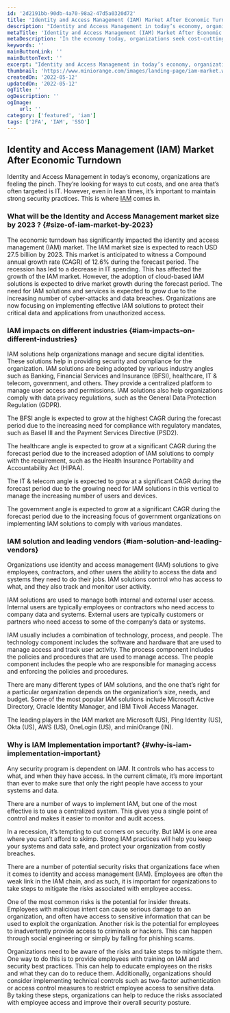 ```yaml
---
id: '2d2191bb-90db-4a70-98a2-47d5a0320d72'
title: 'Identity and Access Management (IAM) Market After Economic Turndown'
description: "Identity and Access Management in today’s economy, organizations are feeling the pinch. They’re looking for ways to cut costs, and one area that’s often targeted is IT. However, even in lean times, it’s important to maintain strong security practices. This is where IAM comes in."
metaTitle: 'Identity and Access Management (IAM) Market After Economic Turndown'
metaDescription: 'In the economy today, organizations seek cost-cutting without compromising security. Explore the role of IAM in maintaining strong security practices.'
keywords: ''
mainButtonLink: ''
mainButtonText: ''
excerpt: "Identity and Access Management in today’s economy, organizations are feeling the pinch. They’re looking for ways to cut costs, and one area that’s often targeted is IT. However, even in lean times, it’s important to maintain strong security practices. This is where IAM comes in."
thumbnail: 'https://www.miniorange.com/images/landing-page/iam-market.webp'
createdOn: '2022-05-12'
updatedOn: '2022-05-12'
ogTitle: ''
ogDescription: ''
ogImage:
    url: ''
category: ['featured', 'iam']
tags: ['2FA', 'IAM', 'SSO']
---
```


## Identity and Access Management (IAM) Market After Economic Turndown

Identity and Access Management in today’s economy, organizations are feeling the pinch. They’re looking for ways to cut costs, and one area that’s often targeted is IT. However, even in lean times, it’s important to maintain strong security practices. This is where [IAM](https://www.miniorange.com/workforce-identity) comes in.

### What will be the Identity and Access Management market size by 2023 ? {#size-of-iam-market-by-2023}

The economic turndown has significantly impacted the identity and access management (IAM) market. The IAM market size is expected to reach USD 27.5 billion by 2023. This market is anticipated to witness a Compound annual growth rate (CAGR) of 12.6% during the forecast period. The recession has led to a decrease in IT spending. This has affected the growth of the IAM market. However, the adoption of cloud-based IAM solutions is expected to drive market growth during the forecast period. The need for IAM solutions and services is expected to grow due to the increasing number of cyber-attacks and data breaches. Organizations are now focusing on implementing effective IAM solutions to protect their critical data and applications from unauthorized access.

### IAM impacts on different industries {#iam-impacts-on-different-industries}

IAM solutions help organizations manage and secure digital identities. These solutions help in providing security and compliance for the organization. IAM solutions are being adopted by various industry angles such as Banking, Financial Services and Insurance (BFSI), healthcare, IT & telecom, government, and others. They provide a centralized platform to manage user access and permissions. IAM solutions also help organizations comply with data privacy regulations, such as the General Data Protection Regulation (GDPR).

The BFSI angle is expected to grow at the highest CAGR during the forecast period due to the increasing need for compliance with regulatory mandates, such as Basel III and the Payment Services Directive (PSD2).

The healthcare angle is expected to grow at a significant CAGR during the forecast period due to the increased adoption of IAM solutions to comply with the requirement, such as the Health Insurance Portability and Accountability Act (HIPAA).

The IT & telecom angle is expected to grow at a significant CAGR during the forecast period due to the growing need for IAM solutions in this vertical to manage the increasing number of users and devices.

The government angle is expected to grow at a significant CAGR during the forecast period due to the increasing focus of government organizations on implementing IAM solutions to comply with various mandates.

### IAM solution and leading vendors {#iam-solution-and-leading-vendors}

Organizations use identity and access management (IAM) solutions to give employees, contractors, and other users the ability to access the data and systems they need to do their jobs. IAM solutions control who has access to what, and they also track and monitor user activity.

IAM solutions are used to manage both internal and external user access. Internal users are typically employees or contractors who need access to company data and systems. External users are typically customers or partners who need access to some of the company’s data or systems.

IAM usually includes a combination of technology, process, and people. The technology component includes the software and hardware that are used to manage access and track user activity. The process component includes the policies and procedures that are used to manage access. The people component includes the people who are responsible for managing access and enforcing the policies and procedures.

There are many different types of IAM solutions, and the one that’s right for a particular organization depends on the organization’s size, needs, and budget. Some of the most popular IAM solutions include Microsoft Active Directory, Oracle Identity Manager, and IBM Tivoli Access Manager.

The leading players in the IAM market are Microsoft (US), Ping Identity (US), Okta (US), AWS (US), OneLogin (US), and miniOrange (IN).

### Why is IAM Implementation important? {#why-is-iam-implementation-important}

Any security program is dependent on IAM. It controls who has access to what, and when they have access. In the current climate, it’s more important than ever to make sure that only the right people have access to your systems and data.

There are a number of ways to implement IAM, but one of the most effective is to use a centralized system. This gives you a single point of control and makes it easier to monitor and audit access.

In a recession, it’s tempting to cut corners on security. But IAM is one area where you can’t afford to skimp. Strong IAM practices will help you keep your systems and data safe, and protect your organization from costly breaches.

There are a number of potential security risks that organizations face when it comes to identity and access management (IAM). Employees are often the weak link in the IAM chain, and as such, it is important for organizations to take steps to mitigate the risks associated with employee access.

One of the most common risks is the potential for insider threats. Employees with malicious intent can cause serious damage to an organization, and often have access to sensitive information that can be used to exploit the organization. Another risk is the potential for employees to inadvertently provide access to criminals or hackers. This can happen through social engineering or simply by falling for phishing scams.

Organizations need to be aware of the risks and take steps to mitigate them. One way to do this is to provide employees with training on IAM and security best practices. This can help to educate employees on the risks and what they can do to reduce them. Additionally, organizations should consider implementing technical controls such as two-factor authentication or access control measures to restrict employee access to sensitive data. By taking these steps, organizations can help to reduce the risks associated with employee access and improve their overall security posture.
